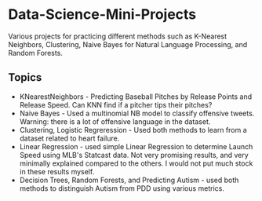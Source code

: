 # Data-Science-Mini-Projects
Various projects for practicing different methods such as K-Nearest Neighbors, Clustering, Naive Bayes for Natural Language Processing, and Random Forests.

## Topics
- KNearestNeighbors - Predicting Baseball Pitches by Release Points and Release Speed. Can KNN find if a pitcher tips their pitches?
- Naive Bayes - Used a multinomial NB model to classify offensive tweets. Warning: there is a lot of offensive language in the dataset.
- Clustering, Logistic Regreression - Used both methods to learn from a dataset related to heart failure.
- Linear Regression - used simple Linear Regression to determine Launch Speed using MLB's Statcast data. Not very promising results, and very minimally explained compared to the others. I would not put much stock in these results myself.
- Decision Trees, Random Forests, and Predicting Autism - used both methods to distinguish Autism from PDD using various metrics.
